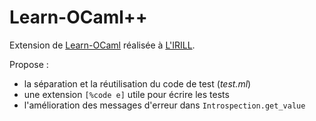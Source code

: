 Learn-OCaml++
===========

Extension de [Learn-OCaml](https://github.com/ocaml-sf/learn-ocaml) réalisée à [L'IRILL](https://www.irill.org).

Propose :
- la séparation et la réutilisation du code de test (*test.ml*)
- une extension `[%code e]` utile pour écrire les tests
- l'amélioration des messages d'erreur dans `Introspection.get_value`
